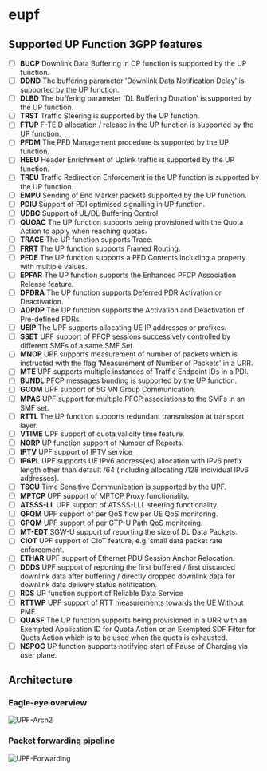 # eupf


## Supported UP Function 3GPP features

- [ ] **BUCP** Downlink Data Buffering in CP function is supported by the UP function.
- [ ] **DDND** The buffering parameter 'Downlink Data Notification Delay' is supported by the UP function.
- [ ] **DLBD** The buffering parameter 'DL Buffering Duration' is supported by the UP function.
- [ ] **TRST** Traffic Steering is supported by the UP function.
- [ ] **FTUP** F-TEID allocation / release in the UP function is supported by the UP function.
- [ ] **PFDM** The PFD Management procedure is supported by the UP function.
- [ ] **HEEU** Header Enrichment of Uplink traffic is supported by the UP function.
- [ ] **TREU** Traffic Redirection Enforcement in the UP function is supported by the UP function.
- [ ] **EMPU** Sending of End Marker packets supported by the UP function.
- [ ] **PDIU** Support of PDI optimised signalling in UP function.
- [ ] **UDBC** Support of UL/DL Buffering Control.
- [ ] **QUOAC** The UP function supports being provisioned with the Quota Action to apply when reaching quotas.
- [ ] **TRACE** The UP function supports Trace.
- [ ] **FRRT** The UP function supports Framed Routing.
- [ ] **PFDE** The UP function supports a PFD Contents including a property with multiple values.
- [ ] **EPFAR** The UP function supports the Enhanced PFCP Association Release feature.
- [ ] **DPDRA** The UP function supports Deferred PDR Activation or Deactivation.
- [ ] **ADPDP** The UP function supports the Activation and Deactivation of Pre-defined PDRs.
- [ ] **UEIP** The UPF supports allocating UE IP addresses or prefixes.
- [ ] **SSET** UPF support of PFCP sessions successively controlled by different SMFs of a same SMF Set.
- [ ] **MNOP** UPF supports measurement of number of packets which is instructed with the flag 'Measurement of Number of Packets' in a URR.
- [ ] **MTE** UPF supports multiple instances of Traffic Endpoint IDs in a PDI.
- [ ] **BUNDL** PFCP messages bunding is supported by the UP function.
- [ ] **GCOM** UPF support of 5G VN Group Communication.
- [ ] **MPAS** UPF support for multiple PFCP associations to the SMFs in an SMF set.
- [ ] **RTTL** The UP function supports redundant transmission at transport layer.
- [ ] **VTIME** UPF support of quota validity time feature.
- [ ] **NORP** UP function support of Number of Reports.
- [ ] **IPTV** UPF support of IPTV service
- [ ] **IP6PL** UPF supports UE IPv6 address(es) allocation with IPv6 prefix length other than default /64 (including allocating /128 individual IPv6 addresses).
- [ ] **TSCU** Time Sensitive Communication is supported by the UPF.
- [ ] **MPTCP** UPF support of MPTCP Proxy functionality.
- [ ] **ATSSS-LL** UPF support of ATSSS-LLL steering functionality.
- [ ] **QFQM** UPF support of per QoS flow per UE QoS monitoring.
- [ ] **GPQM** UPF support of per GTP-U Path QoS monitoring.
- [ ] **MT-EDT** SGW-U support of reporting the size of DL Data Packets.
- [ ] **CIOT** UPF support of CIoT feature, e.g. small data packet rate enforcement.
- [ ] **ETHAR** UPF support of Ethernet PDU Session Anchor Relocation.
- [ ] **DDDS** UPF support of reporting the first buffered / first discarded downlink data after buffering / directly dropped downlink data for downlink data delivery status notification.
- [ ] **RDS** UP function support of Reliable Data Service
- [ ] **RTTWP** UPF support of RTT measurements towards the UE Without PMF.
- [ ] **QUASF** The UP function supports being provisioned in a URR with an Exempted Application ID for Quota Action or an Exempted SDF Filter for Quota Action which is to be used when the quota is exhausted.
- [ ] **NSPOC** UP function supports notifying start of Pause of Charging via user plane.

## Architecture

### Eagle-eye overview
![UPF-Arch2](https://user-images.githubusercontent.com/20152142/207142700-cc3f17a5-203f-4b43-b712-a518cb627968.png)

### Packet forwarding pipeline
![UPF-Forwarding](https://user-images.githubusercontent.com/20152142/207142725-0af400bb-8ff8-4f36-93bd-3c461c0e7ce4.png)

